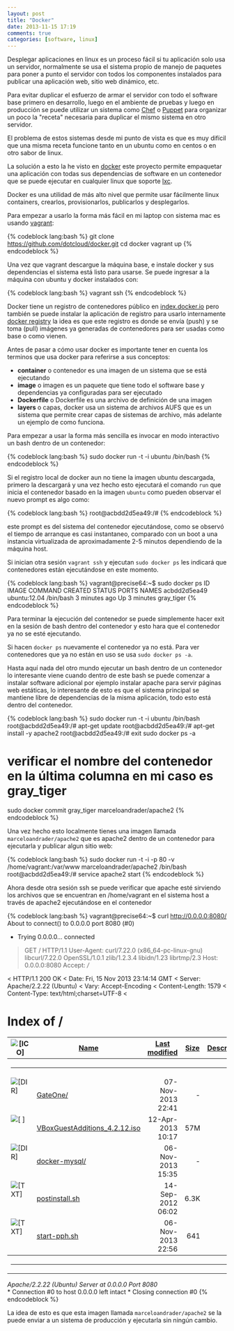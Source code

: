 ```yaml
---
layout: post
title: "Docker"
date: 2013-11-15 17:19
comments: true
categories: [software, linux]
---
```

Desplegar aplicaciones en linux es un proceso fácil si tu aplicación 
solo usa un servidor, normalmente se usa el sistema propio de manejo de paquetes
para poner a punto el servidor con todos los componentes instalados
para publicar una aplicación web, sitio web dinámico, etc.

<!-- more -->

Para evitar duplicar el esfuerzo de armar el servidor con todo el software base
primero en desarrollo, luego en el ambiente de pruebas y luego en producción
se puede utilizar un sistema como [Chef](http://www.opscode.com/chef/) o 
[Puppet](http://puppetlabs.com/puppet/what-is-puppet) para organizar un 
poco la "receta" necesaria para duplicar el mismo sistema en otro servidor.

El problema de estos sistemas desde mi punto de vista es que es muy
difícil que una misma receta funcione tanto en un ubuntu como en centos
o en otro sabor de linux.

La solución a esto la he visto en [docker](http://www.docker.io/) este
proyecto permite empaquetar una aplicación con todas sus dependencias de software
en un contenedor que se puede ejecutar en cualquier linux que soporte [lxc](http://linuxcontainers.org/).

Docker es una utilidad de más alto nivel que permite usar 
fácilmente linux containers, crearlos, provisionarlos, publicarlos y desplegarlos.

Para empezar a usarlo la forma más fácil en mi laptop con sistema mac
es usando [vagrant](/blog/2012/02/06/aislar-ambientes-de-desarrollo-con-vagrant/):

{% codeblock lang:bash %}
git clone https://github.com/dotcloud/docker.git
cd docker
vagrant up
{% endcodeblock %}

Una vez que vagrant descargue la máquina base, e instale docker y sus dependencias
el sistema está listo para usarse. Se puede ingresar a la máquina con ubuntu y docker
instalados con:

{% codeblock lang:bash %}
vagrant ssh
{% endcodeblock %}

Docker tiene un registro de contenedores público en [index.docker.io](https://index.docker.io/)
pero también se puede instalar la aplicación de registro para usarlo internamente [docker registry](https://github.com/dotcloud/docker-registry)
la idea es que este registro es donde se envía (push) y se toma (pull) imágenes ya generadas
de contenedores para ser usadas como base o como vienen.

Antes de pasar a cómo usar docker es importante tener en cuenta los terminos
que usa docker para referirse a sus conceptos:

- __container__ o contenedor es una imagen de un sistema que se está ejecutando
- __image__ o imagen es un paquete que tiene todo el software base y dependencias ya configuradas para ser ejecutado
- __Dockerfile__ o Dockerfile es una archivo de definición de una imagen
- __layers__ o capas, docker usa un sistema de archivos AUFS que es un sistema que permite crear capas
de sistemas de archivo, más adelante un ejemplo de como funciona.

Para empezar a usar la forma más sencilla es invocar en modo interactivo un bash dentro de un contenedor:

{% codeblock lang:bash %}
sudo docker run -t -i ubuntu /bin/bash
{% endcodeblock %}

Si el registro local de docker aun no tiene la imagen ubuntu descargada, primero la descargará
y una vez hecho esto ejecutará el comando `run` que inicia el contenedor basado en la imagen `ubuntu`
como pueden observar el nuevo prompt es algo como:

{% codeblock lang:bash %}
root@acbdd2d5ea49:/#
{% endcodeblock %}

este prompt es del sistema del contenedor ejecutándose, como se observó el tiempo de arranque es
casi instantaneo, comparado con un boot a una instancia virtualizada de aproximadamente 2-5 minutos
dependiendo de la máquina host.

Si inician otra sesión `vagrant ssh` y ejecutan `sudo docker ps` les indicará que contenedores están
ejecutándose en este momento.

{% codeblock lang:bash %}
vagrant@precise64:~$ sudo docker ps
ID                  IMAGE               COMMAND             CREATED             STATUS              PORTS               NAMES
acbdd2d5ea49        ubuntu:12.04        /bin/bash           3 minutes ago       Up 3 minutes                            gray_tiger
{% endcodeblock %}

Para terminar la ejecución del contenedor se puede simplemente hacer exit en la sesión de bash dentro del contenedor
y esto hara que el contenedor ya no se esté ejecutando.

Si hacen `docker ps` nuevamente el contenedor ya no está. Para ver contenedores que ya no están en uso se usa `sudo docker ps -a`.

Hasta aquí nada del otro mundo ejecutar un bash dentro de un contenedor lo interesante viene
cuando dentro de este bash se puede comenzar a instalar software adicional por ejemplo instalar
apache para servir páginas web estáticas, lo interesante de esto es que el sistema principal
se mantiene libre de dependencias de la misma aplicación, todo esto está dentro del contenedor.

{% codeblock lang:bash %}
sudo docker run -t -i ubuntu /bin/bash
root@acbdd2d5ea49:/# apt-get update
root@acbdd2d5ea49:/# apt-get install -y apache2
root@acbdd2d5ea49:/# exit
sudo docker ps -a
# verificar el nombre del contenedor en la última columna en mi caso es gray_tiger
sudo docker commit gray_tiger marceloandrader/apache2
{% endcodeblock %}

Una vez hecho esto localmente tienes una imagen llamada `marceloandrader/apache2` que es
apache2 dentro de un contenedor para ejecutarla y publicar algun sitio web:

{% codeblock lang:bash %}
sudo docker run -t -i -p 80 -v /home/vagrant:/var/www marceloandrader/apache2 /bin/bash
root@acbdd2d5ea49:/# service apache2 start
{% endcodeblock %}

Ahora desde otra sesión ssh se puede verificar que apache esté sirviendo los archivos que se encuentran
en /home/vagrant en el sistema host a través de apache2 ejecutándose en el contenedor

{% codeblock lang:bash %}
vagrant@precise64:~$ curl http://0.0.0.0:8080/
About to connect() to 0.0.0.0 port 8080 (#0)
*   Trying 0.0.0.0... connected
> GET / HTTP/1.1
> User-Agent: curl/7.22.0 (x86_64-pc-linux-gnu) libcurl/7.22.0 OpenSSL/1.0.1 zlib/1.2.3.4 libidn/1.23 librtmp/2.3
> Host: 0.0.0.0:8080
> Accept: */*
>
< HTTP/1.1 200 OK
< Date: Fri, 15 Nov 2013 23:14:14 GMT
< Server: Apache/2.2.22 (Ubuntu)
< Vary: Accept-Encoding
< Content-Length: 1579
< Content-Type: text/html;charset=UTF-8
<
<!DOCTYPE HTML PUBLIC "-//W3C//DTD HTML 3.2 Final//EN">
<html>
 <head>
  <title>Index of /</title>
 </head>
 <body>
<h1>Index of /</h1>
<table><tr><th><img src="/icons/blank.gif" alt="[ICO]"></th><th><a href="?C=N;O=D">Name</a></th><th><a href="?C=M;O=A">Last modified</a></th><th><a href="?C=S;O=A">Size</a></th><th><a href="?C=D;O=A">Description</a></th></tr><tr><th colspan="5"><hr></th></tr>
<tr><td valign="top"><img src="/icons/folder.gif" alt="[DIR]"></td><td><a href="GateOne/">GateOne/</a></td><td align="right">07-Nov-2013 22:41  </td><td align="right">  - </td><td>&nbsp;</td></tr>
<tr><td valign="top"><img src="/icons/unknown.gif" alt="[   ]"></td><td><a href="VBoxGuestAdditions_4.2.12.iso">VBoxGuestAdditions_4.2.12.iso</a></td><td align="right">12-Apr-2013 10:17  </td><td align="right"> 57M</td><td>&nbsp;</td></tr>
<tr><td valign="top"><img src="/icons/folder.gif" alt="[DIR]"></td><td><a href="docker-mysql/">docker-mysql/</a></td><td align="right">06-Nov-2013 15:35  </td><td align="right">  - </td><td>&nbsp;</td></tr>
<tr><td valign="top"><img src="/icons/text.gif" alt="[TXT]"></td><td><a href="postinstall.sh">postinstall.sh</a></td><td align="right">14-Sep-2012 06:02  </td><td align="right">6.3K</td><td>&nbsp;</td></tr>
<tr><td valign="top"><img src="/icons/text.gif" alt="[TXT]"></td><td><a href="start-pph.sh">start-pph.sh</a></td><td align="right">06-Nov-2013 22:56  </td><td align="right">641 </td><td>&nbsp;</td></tr>
<tr><th colspan="5"><hr></th></tr>
</table>
<address>Apache/2.2.22 (Ubuntu) Server at 0.0.0.0 Port 8080</address>
</body></html>
* Connection #0 to host 0.0.0.0 left intact
* Closing connection #0
{% endcodeblock %} 

La idea de esto es que esta imagen llamada `marceloandrader/apache2` se la puede enviar a un sistema de producción
y ejecutarla sin ningún cambio.
